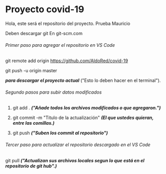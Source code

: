 # Proyecto covid-19

Hola, este será el repositorio del proyecto.
Prueba Mauricio

Deben descargar git
En git-scm.com

###### Primer paso para agregar el repositorio en VS Code

git remote add origin https://github.com/AldoRed/covid-19

git push -u origin master

***para descargar el proyecto actual*** ("Esto lo deben hacer en el terminal").



###### Segundo pasos para subir datos modificados

1. git add . ***("Añade todos los archivos modificados o que agregaron.")***

2. git commit -m "Titulo de la actualización" ***(El que ustedes quieran, entre las comillas.)***

3. git push ***("Suben los commit al repositorio")***


###### Tercer paso para actualizar el repositorio descargado en el VS Code

git pull ***("Actualizan sus archivos locales segun lo que está en el repositorio de git hub".)***

